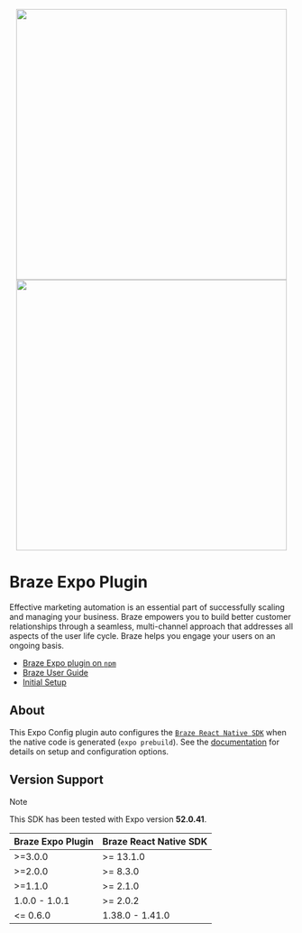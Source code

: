 <p align="center">
  <img width="480" src=".github/assets/logo-light.png#gh-light-mode-only" />
  <img width="480" src=".github/assets/logo-dark.png#gh-dark-mode-only" />
</p>

# Braze Expo Plugin

Effective marketing automation is an essential part of successfully scaling and managing your business. Braze empowers you to build better customer relationships through a seamless, multi-channel approach that addresses all aspects of the user life cycle. Braze helps you engage your users on an ongoing basis.

- [Braze Expo plugin on `npm`](https://www.npmjs.com/package/@braze/expo-plugin)
- [Braze User Guide](https://www.braze.com/docs/user_guide/introduction)
- [Initial Setup](https://www.braze.com/docs/developer_guide/platform_integration_guides/react_native/react_sdk_setup/)

## About

This Expo Config plugin auto configures the [`Braze React Native SDK`](https://www.npmjs.com/package/@braze/react-native-sdk) when the native code is generated (`expo prebuild`). See the [documentation](https://www.braze.com/docs/developer_guide/platform_integration_guides/react_native/react_sdk_setup/) for details on setup and configuration options.

## Version Support

> [!NOTE]
> This SDK has been tested with Expo version **52.0.41**.

| Braze Expo Plugin | Braze React Native SDK |
| ----------------- | ---------------------- |
| >=3.0.0           | >= 13.1.0              |
| >=2.0.0           | >= 8.3.0               |
| >=1.1.0           | >= 2.1.0               |
| 1.0.0 - 1.0.1     | >= 2.0.2               |
| <= 0.6.0          | 1.38.0 - 1.41.0        |
